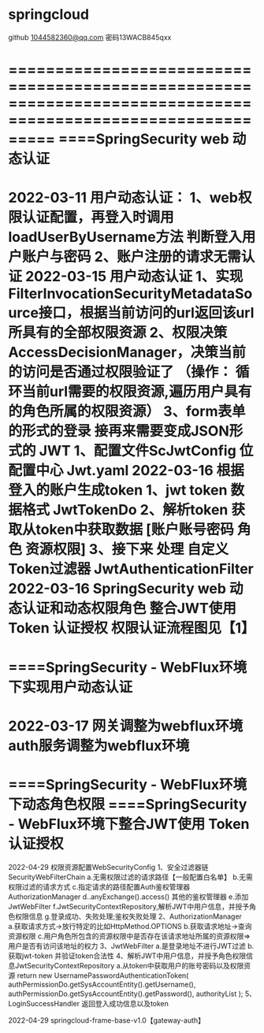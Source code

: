 # springcloud
github 1044582360@qq.com 密码13WACB845qxx

=============================================================================================================
====SpringSecurity web 动态认证
=============================================================================================================
2022-03-11
    用户动态认证：
        1、web权限认证配置，再登入时调用loadUserByUsername方法 判断登入用户账户与密码
        2、账户注册的请求无需认证
2022-03-15
    用户动态认证
        1、实现FilterInvocationSecurityMetadataSource接口，根据当前访问的url返回该url所具有的全部权限资源
        2、权限决策 AccessDecisionManager，决策当前的访问是否通过权限验证了 （操作： 循环当前url需要的权限资源,遍历用户具有的角色所属的权限资源）
        3、form表单的形式的登录 接再来需要变成JSON形式的
    JWT
        1、配置文件ScJwtConfig  位配置中心 Jwt.yaml
2022-03-16
    根据登入的账户生成token
        1、jwt token 数据格式 JwtTokenDo
        2、解析token 获取从token中获取数据 [账户账号密码 角色 资源权限]
        3、接下来 处理 自定义Token过滤器 JwtAuthenticationFilter
2022-03-16
    SpringSecurity web 动态认证和动态权限角色 整合JWT使用 Token 认证授权
    权限认证流程图见【1】
=============================================================================================================
====SpringSecurity - WebFlux环境下实现用户动态认证
=============================================================================================================
2022-03-17 
    网关调整为webflux环境
    auth服务调整为webflux环境
=============================================================================================================
====SpringSecurity - WebFlux环境下动态角色权限
====SpringSecurity - WebFlux环境下整合JWT使用 Token 认证授权
=============================================================================================================
2022-04-29
    权限资源配置WebSecurityConfig
        1、安全过滤器链SecurityWebFilterChain
            a.无需权限过滤的请求路径【一般配置白名单】
            b.无需权限过滤的请求方式
            c.指定请求的路径配置Auth鉴权管理器AuthorizationManager
            d..anyExchange().access() 其他的鉴权管理器
            e.添加JwtWebFilter
            f.JwtSecurityContextRepository,解析JWT中用户信息，并授予角色权限信息
            g.登录成功、失败处理;鉴权失败处理
        2、AuthorizationManager  
            a.获取请求方式->放行特定的比如HttpMethod.OPTIONS
            b.获取请求地址->查询资源权限
            c.用户角色所包含的资源权限中是否存在该请求地址所属的资源权限=>用户是否有访问该地址的权力
        3、JwtWebFilter
            a.是登录地址不进行JWT过滤
            b.获取jwt-token  并验证token合法性
        4、解析JWT中用户信息，并授予角色权限信息JwtSecurityContextRepository
            a.从token中获取用户的账号密码以及权限资源
                return new UsernamePasswordAuthenticationToken(
                           authPermissionDo.getSysAccountEntity().getUsername(),
                           authPermissionDo.getSysAccountEntity().getPassword(),
                           authorityList
                );
        5、LoginSuccessHandler
            返回登入成功信息以及token
            
2022-04-29
    springcloud-frame-base-v1.0【gateway-auth】    
    
